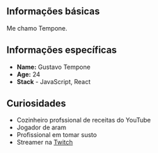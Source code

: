 ## Informações básicas

Me chamo Tempone. 

## Informações específicas

* **Name:** Gustavo Tempone 
* **Age:** 24 
* **Stack** - JavaScript, React

## Curiosidades 

* Cozinheiro profssional de receitas do YouTube
* Jogador de aram
* Profissional em tomar susto
* Streamer na [Twitch](https://www.twitch.tv/temppone)
